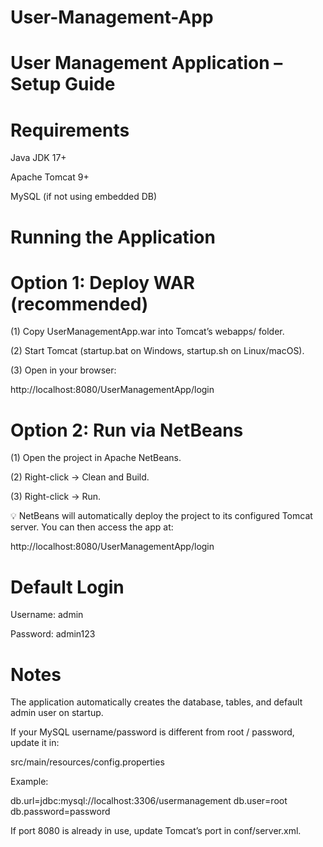 # User-Management-App

# User Management Application – Setup Guide
# Requirements

Java JDK 17+

Apache Tomcat 9+

MySQL (if not using embedded DB)

# Running the Application
# Option 1: Deploy WAR (recommended)

(1) Copy UserManagementApp.war into Tomcat’s webapps/ folder.

(2) Start Tomcat (startup.bat on Windows, startup.sh on Linux/macOS).

(3) Open in your browser:

http://localhost:8080/UserManagementApp/login

# Option 2: Run via NetBeans

(1) Open the project in Apache NetBeans.

(2) Right-click → Clean and Build.

(3) Right-click → Run.

💡 NetBeans will automatically deploy the project to its configured Tomcat server.
You can then access the app at:

http://localhost:8080/UserManagementApp/login

# Default Login

Username: admin

Password: admin123

# Notes

The application automatically creates the database, tables, and default admin user on startup.

If your MySQL username/password is different from root / password, update it in:

src/main/resources/config.properties


Example:

db.url=jdbc:mysql://localhost:3306/usermanagement
db.user=root
db.password=password


If port 8080 is already in use, update Tomcat’s port in conf/server.xml.
